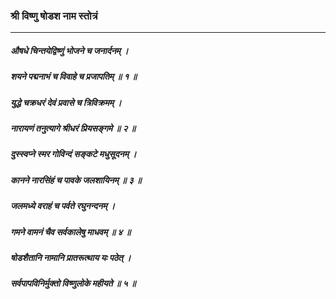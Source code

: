 ### श्री विष्णु षोडश नाम स्तोत्रं

---

##### औषधे चिन्तयेद्विष्णुं भोजने च जनार्दनम् ।
##### शयने पद्मनाभं च विवाहे च प्रजापतिम् ॥ १ ॥

##### युद्धे चक्रधरं देवं प्रवासे च त्रिविक्रमम् ।
##### नारायणं तनुत्यागे श्रीधरं प्रियसङ्गमे ॥ २ ॥

##### दुस्स्वप्ने स्मर गोविन्दं सङ्कटे मधुसूदनम् ।
##### कानने नारसिंहं च पावके जलशायिनम् ॥ ३ ॥

##### जलमध्ये वराहं च पर्वते रघुनन्दनम् ।
##### गमने वामनं चैव सर्वकालेषु माधवम् ॥ ४ ॥

##### षोडशैतानि नामानि प्रातरूत्थाय यः पठेत् ।
##### सर्वपापविनिर्मुक्तो विष्णुलोके महीयते ॥ ५ ॥